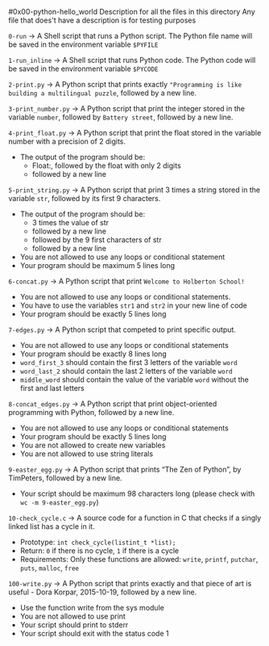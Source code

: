 #0x00-python-hello_world Description for all the files in this directory Any file that does't have a description is for testing purposes

`0-run` -> A Shell script that runs a Python script. The Python file name will be saved in the environment variable `$PYFILE`

`1-run_inline` -> A Shell script that runs Python code. The Python code will be saved in the environment variable `$PYCODE`

`2-print.py` -> A Python script that prints exactly `"Programming is like building a multilingual puzzle`, followed by a new line.

`3-print_number.py` -> A Python script that print the integer stored in the variable `number`, followed by `Battery street`, followed by a new line.

`4-print_float.py` -> A Python script that print the float stored in the variable number with a precision of 2 digits.

- The output of the program should be:
  - Float:, followed by the float with only 2 digits
  - followed by a new line

`5-print_string.py` -> A Python script that print 3 times a string stored in the variable `str`, followed by its first 9 characters.

- The output of the program should be:
  - 3 times the value of str
  - followed by a new line
  - followed by the 9 first characters of str
  - followed by a new line
- You are not allowed to use any loops or conditional statement
- Your program should be maximum 5 lines long

`6-concat.py` -> A Python script that print `Welcome to Holberton School!`

- You are not allowed to use any loops or conditional statements.
- You have to use the variables `str1` and `str2` in your new line of code
- Your program should be exactly 5 lines long

`7-edges.py` -> A Python script that competed to print specific output.

- You are not allowed to use any loops or conditional statements
- Your program should be exactly 8 lines long
- `word_first_3` should contain the first 3 letters of the variable `word`
- `word_last_2` should contain the last 2 letters of the variable `word`
- `middle_word` should contain the value of the variable `word` without the first and last letters

`8-concat_edges.py` -> A Python script that print object-oriented programming with Python, followed by a new line.

- You are not allowed to use any loops or conditional statements
- Your program should be exactly 5 lines long
- You are not allowed to create new variables
- You are not allowed to use string literals

`9-easter_egg.py` -> A Python script that prints “The Zen of Python”, by TimPeters, followed by a new line.

- Your script should be maximum 98 characters long (please check with `wc -m 9-easter_egg.py`)

`10-check_cycle.c` -> A source code for a function in C that checks if a singly linked list has a cycle in it.

- Prototype: `int check_cycle(listint_t *list);`
- Return: `0` if there is no cycle, `1` if there is a cycle
- Requirements: Only these functions are allowed: `write`, `printf`, `putchar`, `puts`, `malloc`, `free`

`100-write.py` -> A Python script that prints exactly and that piece of art is useful - Dora Korpar, 2015-10-19, followed by a new line.

- Use the function write from the sys module
- You are not allowed to use print
- Your script should print to stderr
- Your script should exit with the status code 1
